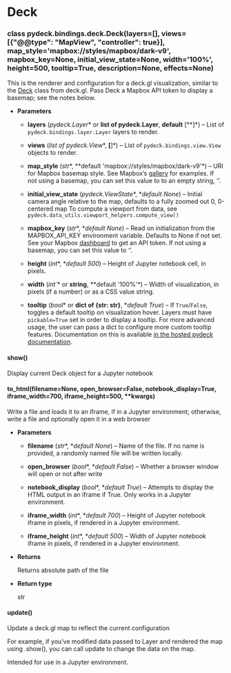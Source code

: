 # Deck


### class pydeck.bindings.deck.Deck(layers=[], views=[{"@@type": "MapView", "controller": true}], map_style='mapbox://styles/mapbox/dark-v9', mapbox_key=None, initial_view_state=None, width='100%', height=500, tooltip=True, description=None, effects=None)
This is the renderer and configuration for a deck.gl visualization, similar to the
[Deck](https://deck.gl/#/documentation/deckgl-api-reference/deck) class from deck.gl.
Pass Deck a Mapbox API token to display a basemap; see the notes below.


* **Parameters**

    
    * **layers** (*pydeck.Layer** or **list of pydeck.Layer**, **default** [**]*) – List of `pydeck.bindings.layer.Layer` layers to render.


    * **views** (*list of pydeck.View**, **[**]*) – List of `pydeck.bindings.view.View` objects to render.


    * **map_style** (*str**, **default 'mapbox://styles/mapbox/dark-v9'*) – URI for Mapbox basemap style. See Mapbox’s [gallery](https://www.mapbox.com/gallery/) for examples.
    If not using a basemap, you can set this value to to an empty string, ‘’.


    * **initial_view_state** (*pydeck.ViewState**, **default None*) – Initial camera angle relative to the map, defaults to a fully zoomed out 0, 0-centered map
    To compute a viewport from data, see `pydeck.data_utils.viewport_helpers.compute_view()`


    * **mapbox_key** (*str**, **default None*) – Read on initialization from the MAPBOX_API_KEY environment variable. Defaults to None if not set.
    See your Mapbox
    [dashboard](https://docs.mapbox.com/help/how-mapbox-works/access-tokens/#mapbox-account-dashboard)
    to get an API token.
    If not using a basemap, you can set this value to ‘’.


    * **height** (*int**, **default 500*) – Height of Jupyter notebook cell, in pixels.


    * **width** (*int\`** or **string**, **default '100%'*) – Width of visualization, in pixels (if a number) or as a CSS value string.


    * **tooltip** (*bool** or **dict of {str: str}**, **default True*) – If `True`/`False`, toggles a default tooltip on visualization hover.
    Layers must have `pickable=True` set in order to display a tooltip.
    For more advanced usage, the user can pass a dict to configure more custom tooltip features.
    Documentation on this is available [in the hosted pydeck documentation](tooltip.html).



#### show()
Display current Deck object for a Jupyter notebook


#### to_html(filename=None, open_browser=False, notebook_display=True, iframe_width=700, iframe_height=500, \*\*kwargs)
Write a file and loads it to an iframe, if in a Jupyter environment;
otherwise, write a file and optionally open it in a web browser


* **Parameters**

    
    * **filename** (*str**, **default None*) – Name of the file. If no name is provided, a randomly named file will be written locally.


    * **open_browser** (*bool**, **default False*) – Whether a browser window will open or not after write


    * **notebook_display** (*bool**, **default True*) – Attempts to display the HTML output in an iframe if True. Only works in a Jupyter environment.


    * **iframe_width** (*int**, **default 700*) – Height of Jupyter notebook iframe in pixels, if rendered in a Jupyter environment.


    * **iframe_height** (*int**, **default 500*) – Width of Jupyter notebook iframe in pixels, if rendered in a Jupyter environment.



* **Returns**

    Returns absolute path of the file



* **Return type**

    str



#### update()
Update a deck.gl map to reflect the current configuration

For example, if you’ve modified data passed to Layer and rendered the map using .show(),
you can call update to change the data on the map.

Intended for use in a Jupyter environment.
